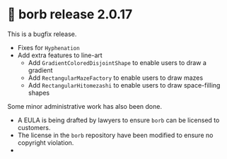 # :mega: borb release 2.0.17

This is a bugfix release.

- Fixes for `Hyphenation`
- Add extra features to line-art
  - Add `GradientColoredDisjointShape` to enable users to draw a gradient
  - Add `RectangularMazeFactory` to enable users to draw mazes
  - Add `RectangularHitomezashi` to enable users to draw space-filling shapes

Some minor administrative work has also been done.

- A EULA is being drafted by lawyers to ensure `borb` can be licensed to customers.
- The license in the `borb` repository have been modified to ensure no copyright violation.
- 
